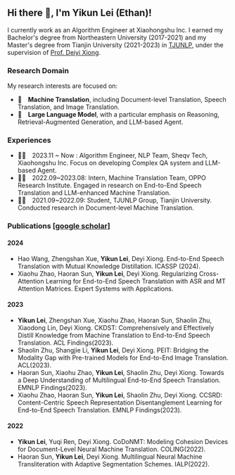 ## Hi there 👋, I'm Yikun Lei (Ethan)!

I currently work as an Algorithm Engineer at Xiaohongshu Inc. I earned my Bachelor's degree from Northeastern University (2017-2021) and my Master's degree from Tianjin University (2021-2023) in [TJUNLP](https://tjunlp-lab.github.io/), under the supervision of [Prof. Deiyi Xiong](https://dyxiong.github.io/).


### Research Domain
My research interests are focused on:

- 🌟&emsp;**Machine Translation**, including Document-level Translation, Speech Translation, and Image Translation.
- 🌟&emsp;**Large Language Model**, with a particular emphasis on Reasoning, Retrieval-Augmented Generation, and LLM-based Agent.

### Experiences
- 🧑‍💻&emsp;2023.11 ~ Now  : Algorithm Engineer, NLP Team, Sheqv Tech, Xiaohongshu Inc. Focus on developing Complex QA system and LLM-based Agent.
- 🧑‍💻&emsp;2022.09~2023.08: Intern, Machine Translation Team, OPPO Research Institute. Engaged in research on End-to-End Speech Translation and LLM-enhanced Machine Translation.
- 🧑‍🎓&emsp;2021.09~2022.09: Student, TJUNLP Group, Tianjin University. Conducted research in Document-level Machine Translation.

### Publications [[google scholar]](https://scholar.google.com/citations?user=13UiAdUAAAAJ&hl=zh-CN)
#### 2024
- Hao Wang, Zhengshan Xue, **Yikun Lei**, Deyi Xiong. End-to-End Speech Translation with Mutual Knowledge Distillation. ICASSP (2024).
- Xiaohu Zhao, Haoran Sun, **Yikun Lei**, Deyi Xiong. Regularizing Cross-Attention Learning for End-to-End Speech Translation with ASR and MT Attention Matrices. Expert Systems with Applications.
#### 2023
- **Yikun Lei**, Zhengshan Xue, Xiaohu Zhao, Haoran Sun, Shaolin Zhu, Xiaodong Lin, Deyi Xiong. CKDST: Comprehensively and Effectively Distill Knowledge from Machine Translation to End-to-End Speech Translation. ACL Findings(2023).
- Shaolin Zhu, Shangjie Li, **Yikun Lei**, Deyi Xiong. PEIT: Bridging the Modality Gap with Pre-trained Models for End-to-End Image Translation. ACL(2023).
- Haoran Sun, Xiaohu Zhao, **Yikun Lei**, Shaolin Zhu, Deyi Xiong. Towards a Deep Understanding of Multilingual End-to-End Speech Translation. EMNLP Findings(2023).
- Xiaohu Zhao, Haoran Sun, **Yikun Lei**, Shaolin Zhu, Deyi Xiong. CCSRD: Content-Centric Speech Representation Disentanglement Learning for End-to-End Speech Translation. EMNLP Findings(2023).
#### 2022
- **Yikun Lei**, Yuqi Ren, Deyi Xiong. CoDoNMT: Modeling Cohesion Devices for Document-Level Neural Machine Translation. COLING(2022).
- Haoran Sun, **Yikun Lei**, Deyi Xiong. Multilingual Neural Machine Transliteration with Adaptive Segmentation Schemes. IALP(2022).

